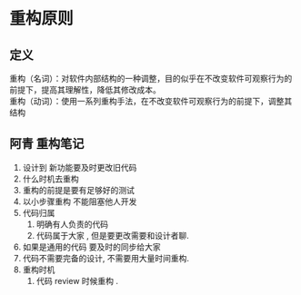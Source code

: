 # 重构原则

## 定义

重构（名词）：对软件内部结构的一种调整，目的似乎在不改变软件可观察行为的前提下，提高其理解性，降低其修改成本。  
重构（动词）：使用一系列重构手法，在不改变软件可观察行为的前提下，调整其结构

## 阿青 重构笔记

1. 设计到 新功能要及时更改旧代码
2. 什么时机去重构  
3. 重构的前提是要有足够好的测试
4. 以小步骤重构 不能阻塞他人开发
5. 代码归属
   1. 明确有人负责的代码
   2. 代码属于大家 , 但是要更改需要和设计者聊.
6. 如果是通用的代码 要及时的同步给大家
7. 代码不需要完备的设计, 不需要用大量时间重构.
8. 重构时机
    1. 代码 review 时候重构 .
